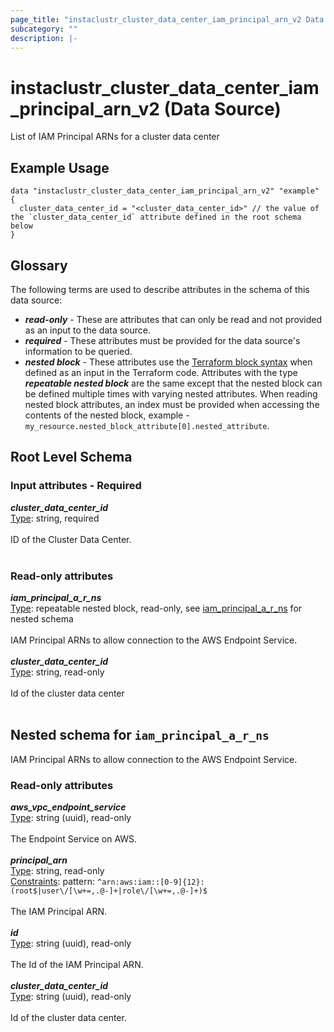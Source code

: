 ```yaml
---
page_title: "instaclustr_cluster_data_center_iam_principal_arn_v2 Data Source - terraform-provider-instaclustr"
subcategory: ""
description: |-
---
```


# instaclustr_cluster_data_center_iam_principal_arn_v2 (Data Source)
List of IAM Principal ARNs for a cluster data center
## Example Usage
```
data "instaclustr_cluster_data_center_iam_principal_arn_v2" "example" { 
  cluster_data_center_id = "<cluster_data_center_id>" // the value of the `cluster_data_center_id` attribute defined in the root schema below
}
```
## Glossary
The following terms are used to describe attributes in the schema of this data source:
- **_read-only_** - These are attributes that can only be read and not provided as an input to the data source.
- **_required_** - These attributes must be provided for the data source's information to be queried.
- **_nested block_** - These attributes use the [Terraform block syntax](https://www.terraform.io/language/attr-as-blocks) when defined as an input in the Terraform code. Attributes with the type **_repeatable nested block_** are the same except that the nested block can be defined multiple times with varying nested attributes. When reading nested block attributes, an index must be provided when accessing the contents of the nested block, example - `my_resource.nested_block_attribute[0].nested_attribute`.
## Root Level Schema
### Input attributes - Required
*___cluster_data_center_id___*<br>
<ins>Type</ins>: string, required<br>
<br>ID of the Cluster Data Center.<br><br>
### Read-only attributes
*___iam_principal_a_r_ns___*<br>
<ins>Type</ins>: repeatable nested block, read-only, see [iam_principal_a_r_ns](#nested--iam_principal_a_r_ns) for nested schema<br>
<br>IAM Principal ARNs to allow connection to the AWS Endpoint Service.<br><br>
*___cluster_data_center_id___*<br>
<ins>Type</ins>: string, read-only<br>
<br>Id of the cluster data center<br><br>
<a id="nested--iam_principal_a_r_ns"></a>
## Nested schema for `iam_principal_a_r_ns`
IAM Principal ARNs to allow connection to the AWS Endpoint Service.<br>
### Read-only attributes
*___aws_vpc_endpoint_service___*<br>
<ins>Type</ins>: string (uuid), read-only<br>
<br>The Endpoint Service on AWS.<br><br>
*___principal_arn___*<br>
<ins>Type</ins>: string, read-only<br>
<ins>Constraints</ins>: pattern: `^arn:aws:iam::[0-9]{12}:(root$|user\/[\w+=,.@-]+|role\/[\w+=,.@-]+)$`<br><br>The IAM Principal ARN.<br><br>
*___id___*<br>
<ins>Type</ins>: string (uuid), read-only<br>
<br>The Id of the IAM Principal ARN.<br><br>
*___cluster_data_center_id___*<br>
<ins>Type</ins>: string (uuid), read-only<br>
<br>Id of the cluster data center.<br><br>
